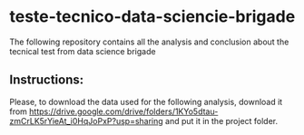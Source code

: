 # teste-tecnico-data-sciencie-brigade
The following repository contains all the analysis and conclusion about the tecnical test from data science brigade


## Instructions:

Please, to download the data used for the following analysis, download it from https://drive.google.com/drive/folders/1KYo5dtau-zmCrLK5rYieAt_i0HqJoPxP?usp=sharing and put it in the project folder.
